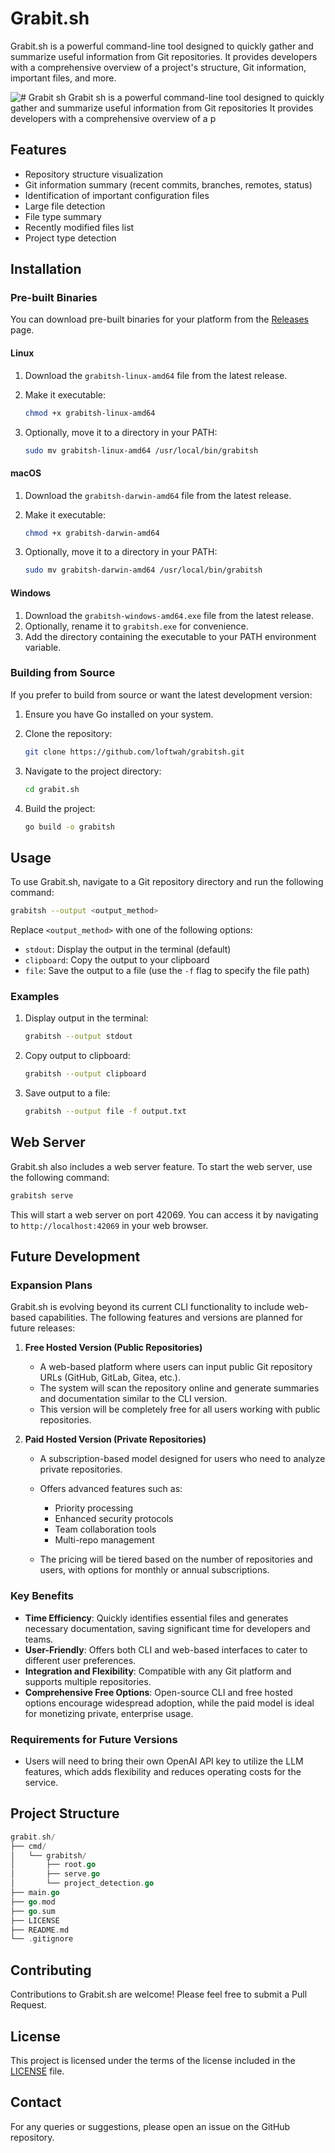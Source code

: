 # Grabit.sh

Grabit.sh is a powerful command-line tool designed to quickly gather and summarize useful information from Git repositories. It provides developers with a comprehensive overview of a project's structure, Git information, important files, and more.

![# Grabit sh Grabit sh is a powerful command-line tool designed to quickly gather and summarize useful information from Git repositories  It provides developers with a comprehensive overview of a p](https://github.com/user-attachments/assets/f1fb1602-88bc-4898-a3c4-dbbcf92a584e)

## Features

- Repository structure visualization
- Git information summary (recent commits, branches, remotes, status)
- Identification of important configuration files
- Large file detection
- File type summary
- Recently modified files list
- Project type detection

## Installation

### Pre-built Binaries

You can download pre-built binaries for your platform from the [Releases](https://github.com/loftwah/grabitsh/releases) page.

#### Linux

1. Download the `grabitsh-linux-amd64` file from the latest release.
2. Make it executable:

   ```bash
   chmod +x grabitsh-linux-amd64
   ```

3. Optionally, move it to a directory in your PATH:

   ```bash
   sudo mv grabitsh-linux-amd64 /usr/local/bin/grabitsh
   ```

#### macOS

1. Download the `grabitsh-darwin-amd64` file from the latest release.

2. Make it executable:

   ```bash
   chmod +x grabitsh-darwin-amd64
   ```

3. Optionally, move it to a directory in your PATH:

   ```bash
   sudo mv grabitsh-darwin-amd64 /usr/local/bin/grabitsh
   ```

#### Windows

1. Download the `grabitsh-windows-amd64.exe` file from the latest release.
2. Optionally, rename it to `grabitsh.exe` for convenience.
3. Add the directory containing the executable to your PATH environment variable.

### Building from Source

If you prefer to build from source or want the latest development version:

1. Ensure you have Go installed on your system.

2. Clone the repository:

   ```bash
   git clone https://github.com/loftwah/grabitsh.git
   ```

3. Navigate to the project directory:

   ```bash
   cd grabit.sh
   ```

4. Build the project:

   ```bash
   go build -o grabitsh
   ```

## Usage

To use Grabit.sh, navigate to a Git repository directory and run the following command:

```bash
grabitsh --output <output_method>
```

Replace `<output_method>` with one of the following options:

- `stdout`: Display the output in the terminal (default)
- `clipboard`: Copy the output to your clipboard
- `file`: Save the output to a file (use the `-f` flag to specify the file path)

### Examples

1. Display output in the terminal:

   ```bash
   grabitsh --output stdout
   ```

2. Copy output to clipboard:

   ```bash
   grabitsh --output clipboard
   ```

3. Save output to a file:

   ```bash
   grabitsh --output file -f output.txt
   ```

## Web Server

Grabit.sh also includes a web server feature. To start the web server, use the following command:

```bash
grabitsh serve
```

This will start a web server on port 42069. You can access it by navigating to `http://localhost:42069` in your web browser.

## Future Development

### Expansion Plans

Grabit.sh is evolving beyond its current CLI functionality to include web-based capabilities. The following features and versions are planned for future releases:

1. **Free Hosted Version (Public Repositories)**

   - A web-based platform where users can input public Git repository URLs (GitHub, GitLab, Gitea, etc.).
   - The system will scan the repository online and generate summaries and documentation similar to the CLI version.
   - This version will be completely free for all users working with public repositories.

2. **Paid Hosted Version (Private Repositories)**

   - A subscription-based model designed for users who need to analyze private repositories.

   - Offers advanced features such as:

     - Priority processing
     - Enhanced security protocols
     - Team collaboration tools
     - Multi-repo management

   - The pricing will be tiered based on the number of repositories and users, with options for monthly or annual subscriptions.

### Key Benefits

- **Time Efficiency**: Quickly identifies essential files and generates necessary documentation, saving significant time for developers and teams.
- **User-Friendly**: Offers both CLI and web-based interfaces to cater to different user preferences.
- **Integration and Flexibility**: Compatible with any Git platform and supports multiple repositories.
- **Comprehensive Free Options**: Open-source CLI and free hosted options encourage widespread adoption, while the paid model is ideal for monetizing private, enterprise usage.

### Requirements for Future Versions

- Users will need to bring their own OpenAI API key to utilize the LLM features, which adds flexibility and reduces operating costs for the service.

## Project Structure

```go
grabit.sh/
├── cmd/
│   └── grabitsh/
│       ├── root.go
│       ├── serve.go
│       └── project_detection.go
├── main.go
├── go.mod
├── go.sum
├── LICENSE
├── README.md
└── .gitignore
```

## Contributing

Contributions to Grabit.sh are welcome! Please feel free to submit a Pull Request.

## License

This project is licensed under the terms of the license included in the [LICENSE](LICENSE) file.

## Contact

For any queries or suggestions, please open an issue on the GitHub repository.
